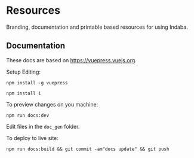 # Resources

Branding, documentation and printable based resources for using Indaba.

## Documentation

These docs are based on https://vuepress.vuejs.org.

Setup Editing:

`npm install -g vuepress`

`npm install i`

To preview changes on you machine:

`npm run docs:dev`

Edit files in the `doc_gen` folder.

To deploy to live site:

`npm run docs:build && git commit -am"docs update" && git push`
